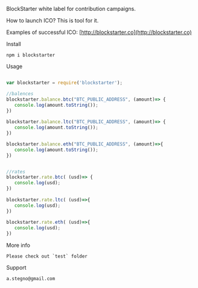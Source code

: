 BlockStarter white label for contribution campaigns.

How to launch ICO? This is tool for it. 

Examples of successful ICO: [http://blockstarter.co](http://blockstarter.co)


Install 

```
npm i blockstarter
```

Usage

```Javascript

var blockstarter = require('blockstarter');

//balences
blockstarter.balance.btc("BTC_PUBLIC_ADDRESS", (amount)=> {
   console.log(amount.toString());
})
   
blockstarter.balance.ltc("BTC_PUBLIC_ADDRESS", (amount)=> {
   console.log(amount.toString());
})

blockstarter.balance.eth("BTC_PUBLIC_ADDRESS", (amount)=>{
   console.log(amount.toString());
})


//rates
blockstarter.rate.btc( (usd)=> {
   console.log(usd);
})
   
blockstarter.rate.ltc( (usd)=>{
   console.log(usd);
})
   
blockstarter.rate.eth( (usd)=>{
   console.log(usd);
})
```


More info
```
Please check out `test` folder
```


Support 

```
a.stegno@gmail.com
```